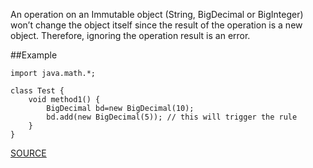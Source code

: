 An operation on an Immutable object (String, BigDecimal or BigInteger) won’t change the object itself since the result of the operation is a new object. Therefore, ignoring the operation result is an error.

##Example

	import java.math.*; 
	
	class Test { 
		void method1() { 
			BigDecimal bd=new BigDecimal(10);
			bd.add(new BigDecimal(5)); // this will trigger the rule 
		}  
	}

[SOURCE](http://pmd.sourceforge.net/pmd-5.3.2/pmd-java/rules/java/unnecessary.html#UselessOperationOnImmutable)

